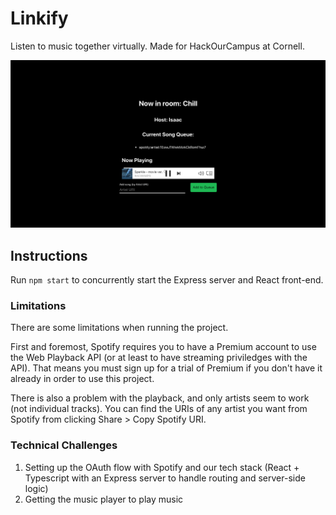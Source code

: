 # Linkify

Listen to music together virtually. Made for HackOurCampus at Cornell.

![Screenshot of Linkify](screenshot.png)

## Instructions

Run `npm start` to concurrently start the Express server and React front-end.


### Limitations

There are some limitations when running the project.

First and foremost, Spotify requires you to have a Premium account to use the Web Playback API (or at least to have streaming priviledges with the API). That means you must sign up for a trial of Premium if you don't have it already in order to use this project.

There is also a problem with the playback, and only artists seem to work (not individual tracks). You can find the URIs of any artist you want from Spotify from clicking Share > Copy Spotify URI. 


### Technical Challenges

1. Setting up the OAuth flow with Spotify and our tech stack (React + Typescript with an Express server to handle routing and server-side logic)
2. Getting the music player to play music